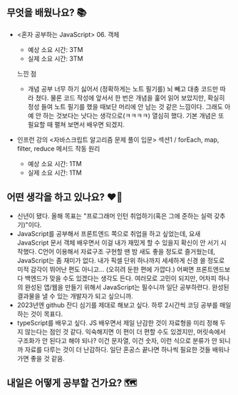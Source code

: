## 무엇을 배웠나요? 📚
- <혼자 공부하는 JavaScript> 06. 객체
    - 예상 소요 시간: 3TM
    - 실제 소요 시간: 3TM

    느낀 점
    - 개념 공부 너무 하기 싫어서 (정확하게는 노트 필기를) 뇌 빼고 대충 코드만 따라 쳤다. 물론 코드 작성에 앞서서 한 번은 개념을 훑어 읽어 보았지만, 확실히 정성 들여 노트 필기를 했을 때보단 머리에 안 남는 것 같은 느낌이다. 그래도 아예 안 하는 것보다는 낫다는 생각으로(ㅋㅋㅋㅋ) 열심히 했다. 기본 개념은 또 필요할 때 펼쳐 보면서 배우면 되겠지.

- 인프런 강의 <자바스크립트 알고리즘 문제 풀이 입문> 섹션1 / forEach, map, filter, reduce 메서드 작동 원리
    - 예상 소요 시간: 1TM
    - 실제 소요 시간: 1TM

## 어떤 생각을 하고 있나요? ❤️‍🔥
- 신년이 됐다. 올해 목표는 "프로그래머 인턴 취업하기(혹은 그에 준하는 실력 갖추기)"이다.
- JavaScript를 공부해서 프론트엔드 쪽으로 취업을 하고 싶었는데, 요새 JavaScript 문서 객체 배우면서 이걸 내가 재밌게 할 수 있을지 확신이 안 서기 시작했다. C언어 이용해서 자료구조 구현할 땐 밤 새도 좋을 정도로 즐거웠는데, JavaScript는 좀 재미가 없다. 내가 픽셀 단위 하나까지 세세하게 신경 쓸 정도로 미적 감각이 뛰어난 편도 아니고... (오히려 둔한 편에 가깝다.) 어쩌면 프론트엔드보다 백엔드가 맞을 수도 있겠다는 생각도 든다. 여러모로 고민이 되지만, 어차피 하나의 완성된 앱/웹을 만들기 위해서 JavaScript는 필수니까 일단 공부하련다. 완성된 결과물을 낼 수 있는 개발자가 되고 싶으니까.
- 2023년엔 github 잔디 심기를 제대로 해보고 싶다. 하루 2시간씩 코딩 공부를 매일 하는 것이 목표다.
- typeScript를 배우고 싶다. JS 배우면서 제일 난감한 것이 자료형을 미리 정해 두지 않는다는 점인 것 같다. 익숙해지면 이 편이 더 편할 수도 있겠지만, 머릿속에서 구조화가 안 된다고 해야 되나? 이건 문자열, 이건 숫자, 이런 식으로 분류가 안 되니까 자료를 다루는 것이 더 난감하다. 일단 혼공스 끝나면 하나씩 필요한 것들 배워나가면 좋을 것 같음.

## 내일은 어떻게 공부할 건가요? 🗺